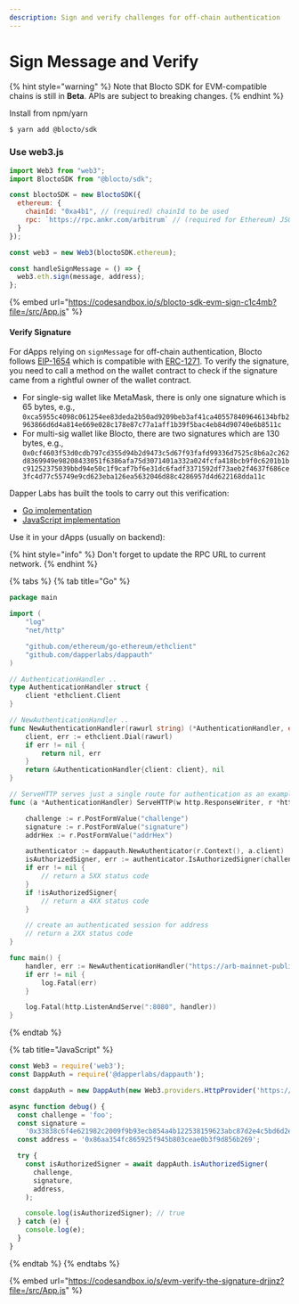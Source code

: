 ```yaml
---
description: Sign and verify challenges for off-chain authentication
---
```


# Sign Message and Verify

{% hint style="warning" %}
Note that Blocto SDK for EVM-compatible chains is still in **Beta**. APIs are subject to breaking changes.
{% endhint %}

Install from npm/yarn

```bash
$ yarn add @blocto/sdk
```

### Use web3.js

```javascript
import Web3 from "web3";
import BloctoSDK from "@blocto/sdk";

const bloctoSDK = new BloctoSDK({
  ethereum: {
    chainId: "0xa4b1", // (required) chainId to be used
    rpc: `https://rpc.ankr.com/arbitrum` // (required for Ethereum) JSON RPC endpoint
  }
});

const web3 = new Web3(bloctoSDK.ethereum);

const handleSignMessage = () => {
  web3.eth.sign(message, address);
};
```

{% embed url="https://codesandbox.io/s/blocto-sdk-evm-sign-c1c4mb?file=/src/App.js" %}

#### Verify Signature

For dApps relying on `signMessage` for off-chain authentication, Blocto follows [EIP-1654](https://github.com/ethereum/EIPs/issues/1654) which is compatible with [ERC-1271](https://eips.ethereum.org/EIPS/eip-1271). To verify the signature, you need to call a method on the wallet contract to check if the signature came from a rightful owner of the wallet contract.

* For single-sig wallet like MetaMask, there is only one signature which is 65 bytes, e.g., `0xca5955c4098c061254ee83deda2b50ad9209beb3af41ca405578409646134bfb2963866d6d4a814e669e028c178e87c77a1aff1b39f5bac4eb84d90740e6b8511c`
* For multi-sig wallet like Blocto, there are two signatures which are 130 bytes, e.g., `0x0cf4603f53d0cdb797cd355d94b2d9473c5d67f93fafd99336d7525c8b6a2c262d8369949e98208433051f6386afa75d3071401a332a024fcfa418bcb9f0c6201b1bc91252375039bbd94e50c1f9caf7bf6e31dc6fadf3371592df73aeb2f4637f686ce3fc4d77c55749e9cd623eba126ea5632046d88c4286957d4d622168dda11c`

Dapper Labs has built the tools to carry out this verification:

* [Go implementation](https://github.com/dapperlabs/dappauth)
* [JavaScript implementation](https://github.com/dapperlabs/dappauth.js)

Use it in your dApps (usually on backend):

{% hint style="info" %}
Don't forget to update the RPC URL to current network.
{% endhint %}

{% tabs %}
{% tab title="Go" %}
```go
package main

import (
	"log"
	"net/http"

	"github.com/ethereum/go-ethereum/ethclient"
	"github.com/dapperlabs/dappauth"
)

// AuthenticationHandler ..
type AuthenticationHandler struct {
	client *ethclient.Client
}

// NewAuthenticationHandler ..
func NewAuthenticationHandler(rawurl string) (*AuthenticationHandler, error) {
	client, err := ethclient.Dial(rawurl)
	if err != nil {
		return nil, err
	}
	return &AuthenticationHandler{client: client}, nil
}

// ServeHTTP serves just a single route for authentication as an example
func (a *AuthenticationHandler) ServeHTTP(w http.ResponseWriter, r *http.Request) {

	challenge := r.PostFormValue("challenge")
	signature := r.PostFormValue("signature")
	addrHex := r.PostFormValue("addrHex")

	authenticator := dappauth.NewAuthenticator(r.Context(), a.client)
	isAuthorizedSigner, err := authenticator.IsAuthorizedSigner(challenge, signature, addrHex)
	if err != nil {
		// return a 5XX status code
	}
	if !isAuthorizedSigner{
		// return a 4XX status code
	}

	// create an authenticated session for address
	// return a 2XX status code
}

func main() {
	handler, err := NewAuthenticationHandler("https://arb-mainnet-public.unifra.io")
	if err != nil {
		log.Fatal(err)
	}

	log.Fatal(http.ListenAndServe(":8080", handler))
}
```
{% endtab %}

{% tab title="JavaScript" %}
```javascript
const Web3 = require('web3');
const DappAuth = require('@dapperlabs/dappauth');

const dappAuth = new DappAuth(new Web3.providers.HttpProvider('https://arb-mainnet-public.unifra.io'));

async function debug() {
  const challenge = 'foo';
  const signature =
    '0x33838c6f4e621982c2009f9b93ecb854a4b122538159623abc87d2e4c5bd6d2e33591f443b419b3bd2790e455ba6d625f2ca14b822c5cef824ef7e9021443bed1c';
  const address = '0x86aa354fc865925f945b803ceae0b3f9d856b269';

  try {
    const isAuthorizedSigner = await dappAuth.isAuthorizedSigner(
      challenge,
      signature,
      address,
    );

    console.log(isAuthorizedSigner); // true
  } catch (e) {
    console.log(e);
  }
}
```
{% endtab %}
{% endtabs %}

{% embed url="https://codesandbox.io/s/evm-verify-the-signature-drjjnz?file=/src/App.js" %}
